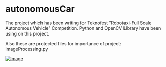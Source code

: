 # autonomousCar
The project which has been writing for Teknofest "Robotaxi-Full Scale Autonomous Vehicle" Competition. Python and OpenCV Library have been using on this project.

Also these are protected files for importance of project:
imageProcessing.py

[![image](https://i.hizliresim.com/AG2O4r.png)](https://hizliresim.com/AG2O4r)
